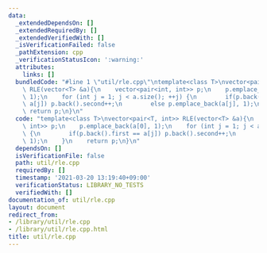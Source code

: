 ```yaml
---
data:
  _extendedDependsOn: []
  _extendedRequiredBy: []
  _extendedVerifiedWith: []
  _isVerificationFailed: false
  _pathExtension: cpp
  _verificationStatusIcon: ':warning:'
  attributes:
    links: []
  bundledCode: "#line 1 \"util/rle.cpp\"\ntemplate<class T>\nvector<pair<T, int>>\
    \ RLE(vector<T> &a){\n    vector<pair<int, int>> p;\n    p.emplace_back(a[0],\
    \ 1);\n    for (int j = 1; j < a.size(); ++j) {\n        if(p.back().first ==\
    \ a[j]) p.back().second++;\n        else p.emplace_back(a[j], 1);\n    }\n   \
    \ return p;\n}\n"
  code: "template<class T>\nvector<pair<T, int>> RLE(vector<T> &a){\n    vector<pair<int,\
    \ int>> p;\n    p.emplace_back(a[0], 1);\n    for (int j = 1; j < a.size(); ++j)\
    \ {\n        if(p.back().first == a[j]) p.back().second++;\n        else p.emplace_back(a[j],\
    \ 1);\n    }\n    return p;\n}\n"
  dependsOn: []
  isVerificationFile: false
  path: util/rle.cpp
  requiredBy: []
  timestamp: '2021-03-20 13:19:40+09:00'
  verificationStatus: LIBRARY_NO_TESTS
  verifiedWith: []
documentation_of: util/rle.cpp
layout: document
redirect_from:
- /library/util/rle.cpp
- /library/util/rle.cpp.html
title: util/rle.cpp
---
```

